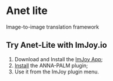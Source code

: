# Anet lite
Image-to-image translation framework


## Try Anet-Lite with ImJoy.io

1. Download and Install the [ImJoy App](https://github.com/oeway/ImJoy-App/releases);
2. [Install](https://imjoy.io/#/app?w=anet-lite&plugin=oeway/Anet-Lite:Anet-Lite) the ANNA-PALM plugin;
3. Use it from the ImJoy plugin menu.


